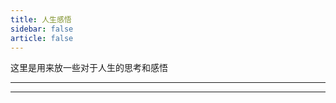 ```yaml
---
title: 人生感悟
sidebar: false
article: false
---
```

这里是用来放一些对于人生的思考和感悟

---
<VPCard
    title="李樾老师--最后一课"
    desc="李樾老师在2024年秋季sicp课堂上的最后一课"
    link="/thinking/一位很优秀的老师说的话"
/>
<VPCard
    title="有趣的句子与一点哲思"
    desc="一些从网上找来的句子和文章"
    link="/thinking/一位很优秀的老师说的话"
/>
<VPCard
    logo="https://pic3.zhimg.com/v2-fade3cf8a4fa45a78376638db3ba71f9.webp?source=9963c322"
    title="高考不公平的抨击"
    desc="知乎好文系列"
    link="/thinking/Zhihu1"
/>
<VPCard
    logo="https://archive.bedtime.news/assets/bedtime-logo.png"
    title="睡前消息"
    desc="马督工的补档，睡前消息的文档网站"
    link="https://archive.bedtime.news/"
/>

---


